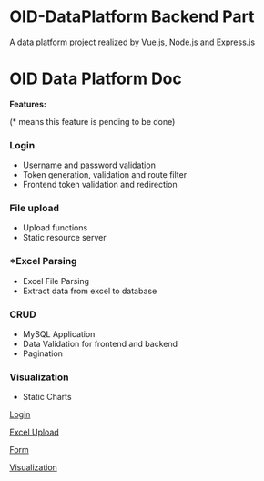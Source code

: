 # OID-DataPlatform Backend Part
A data platform project realized by Vue.js, Node.js and Express.js

# OID Data Platform Doc

**Features:**

(* means this feature is pending to be done)

### Login

- Username and password validation
- Token generation, validation and route filter
- Frontend token validation and redirection

### File upload

- Upload functions
- Static resource server

### *Excel Parsing

- Excel File Parsing
- Extract data from excel to database

### CRUD

- MySQL Application
- Data Validation for frontend and backend
- Pagination

### Visualization

- Static Charts

[Login](https://www.notion.so/Login-f9b15aa1ccc147fdbbb9e55fc3653e65)

[Excel Upload](https://www.notion.so/Excel-Upload-0fc5885c5a4043e392f604b981603009)

[Form](https://www.notion.so/Form-fa8fda843d6e47088694590fa5b12b87)

[Visualization](https://www.notion.so/Visualization-82433c80841a4ff0be23daaa61cc26fc)
